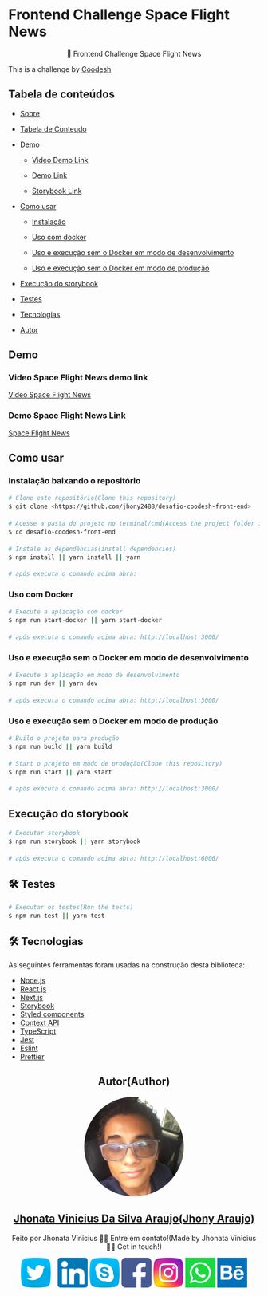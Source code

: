 
# Frontend Challenge Space Flight News

<p align="center" id="about">🚀  Frontend Challenge Space Flight News</p>

 <p id="tabela-de-conteudo">This is a challenge by <a href="https://coodesh.com/">Coodesh</a></p>

<h2 id="tabela-de-conteudo">Tabela de conteúdos</h2>
<!--ts-->
   
- [Sobre](#about)

- [Tabela de Conteudo](#tabela-de-conteudo)

- [Demo](#tabela-de-conteudo)
  
  - [Video Demo Link](#demo-video)
  
  - [Demo Link](#demo-link)

  - [Storybook Link](#storybook-link)

- [Como usar](#como-usar)

  - [Instalação](#instalacao)
  
  - [Uso com docker](#uso)

  - [Uso e execução sem o Docker em modo de desenvolvimento](#uso)

  - [Uso e execução sem o Docker em modo de produção](#uso)

- [Execução do storybook](#-testes)

- [Testes](#-testes)

- [Tecnologias](#tecnologias)

- [Autor](#autor)
<!--te-->

<h2 id="como-usar">Demo</h2>

<h3 id="como-usar">Video Space Flight News demo link</h3>

<a href="https://coodesh.com/">Video Space Flight News</a>

<h3 id="como-usar">Demo Space Flight News Link</h3>

<a href="https://coodesh.com/">Space Flight News</a>


<h2 id="como-usar">Como usar</h2>

<h3>Instalação baixando o repositório</h3>

```bash
# Clone este repositório(Clone this repository)
$ git clone <https://github.com/jhony2488/desafio-coodesh-front-end>

# Acesse a pasta do projeto no terminal/cmd(Access the project folder in the terminal/cmd)
$ cd desafio-coodesh-front-end

# Instale as dependências(install dependencies)
$ npm install || yarn install || yarn

# após executa o comando acima abra: 
```

<h3 id="uso">Uso com Docker</h3>

```bash
# Execute a aplicação com docker
$ npm run start-docker || yarn start-docker

# após executa o comando acima abra: http://localhost:3000/ 
```

<h3 id="uso">Uso e execução sem o Docker em modo de desenvolvimento</h3>

```bash
# Execute a aplicação em modo de desenvolvimento
$ npm run dev || yarn dev

# após executa o comando acima abra: http://localhost:3000/ 
```

<h3 id="uso">Uso e execução sem o Docker em modo de produção</h3>

```bash
# Build o projeto para produção
$ npm run build || yarn build

# Start o projeto em modo de produção(Clone this repository)
$ npm run start || yarn start

# após executa o comando acima abra: http://localhost:3000/
```


<h2 id="uso">Execução do storybook</h2>

```bash
# Executar storybook
$ npm run storybook || yarn storybook

# após executa o comando acima abra: http://localhost:6006/
```


<h2 id="tests">🛠 Testes</h2>

```bash
# Executar os testes(Run the tests)
$ npm run test || yarn test

```

<h2 id="tecnologias">🛠 Tecnologias</h2>

As seguintes ferramentas foram usadas na construção desta biblioteca:

- [Node.js](https://nodejs.org/en/)
- [React.js](https://pt-br.reactjs.org/)
- [Next.js](https://nextjs.org/)
- [Storybook](https://storybook.js.org/)
- [Styled components](https://styled-components.com/)
- [Context API](https://www.dtidigital.com.br/blog/context-api-como-usar-de-forma-simples-e-facil/)
- [TypeScript](https://www.typescriptlang.org/)
- [Jest](https://jestjs.io/)
- [Eslint](https://eslint.org/)
- [Prettier](https://prettier.io/)

<h2 id="autor" align="center">Autor(Author)</h2>

<div align="center">

<a href="https://jhonyaraujo.netlify.app/">
 <img style="border-radius: 50%;" src="https://raw.githubusercontent.com/jhony2488/images/master/perfil.jpg" width="200px;" alt="Jhonata Vinicius"/>
 <br />
 <h2>Jhonata Vinicius Da Silva Araujo(Jhony Araujo) </h2></a>

<p>Feito por Jhonata Vinicius 👋🏽 Entre em contato!(Made by Jhonata Vinicius 👋🏽 Get in touch!)</p>

<a href="https://twitter.com/JhonyAraujoDev" align="center"><img src="https://raw.githubusercontent.com/jhony2488/images/master/twitter.png" height="60px" width="60px" /></a>
<a href="https://www.linkedin.com/in/jhonatavinicius2488/"><img src="https://raw.githubusercontent.com/jhony2488/images/master/linkedin.png" style="margin-left:10px;" height="60px" width="60px" /></a>
<a href="https://join.skype.com/invite/v9azzgZrhpWh"><img src="https://raw.githubusercontent.com/jhony2488/images/master/skype%20(1).png" height="60px" width="60px" /></a>
<a href="https://www.facebook.com/jhony.araujo.dev/"><img src="https://raw.githubusercontent.com/jhony2488/images/master/facebook%20(1).png" height="60px" width="60px" /></a>
<a href="https://www.instagram.com/jhonyaraujo_oficial/"><img src="https://raw.githubusercontent.com/jhony2488/images/master/instagram.png" height="60px" width="60px" /></a>
<a href="https://api.whatsapp.com/send?phone=5581983708177"><img src="https://raw.githubusercontent.com/jhony2488/images/master/whatsapp.png" height="60px" width="60px" /></a>
<a href="https://www.behance.net/jhonyaraujo"><img src="https://raw.githubusercontent.com/jhony2488/images/master/behance.png" height="60px" width="60px" /></a>

</div>
